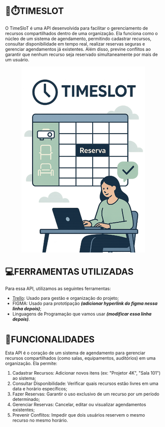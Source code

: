 # 📆⏱️TIMESLOT
O TimeSloT é uma API desenvolvida para facilitar o gerenciamento de recursos compartilhados dentro de uma organização.
Ela funciona como o núcleo de um sistema de agendamento, permitindo cadastrar recursos, consultar disponibilidade em tempo real, realizar reservas seguras e gerenciar agendamentos já existentes.
Além disso, previne conflitos ao garantir que nenhum recurso seja reservado simultaneamente por mais de um usuário. 

<p align="center">
<img src="https://github.com/GuilhermeADS13/API-AGENDAMENTO/blob/fe046d572b0f27b69a0d2ab6573d01eca77fb54f/TIMESLOT.png" alt= "logo do projeto" width="400">
</p>

# 💻FERRAMENTAS UTILIZADAS
Para essa API, utilizamos as seguintes ferramentas:
- [Trello](https://trello.com/b/uuHnsnfA/api-agendamento): Usado para gestão e organização do projeto;
- FIGMA: Usado para prototipação **_(adicionar hyperlink do figma nessa linha depois)_**;
- Linguagens de Programação que vamos usar _**(modificar essa linha depois)**_.

# 🔴FUNCIONALIDADES
Esta APl é o coração de um sistema de agendamento para gerenciar recursos compartilhados (como salas, equipamentos, auditórios) em uma organização.
Ela permite:
1. Cadastrar Recursos: Adicionar novos itens (ex: "Projetor 4K", "Sala 101") ao sistema;
2. Consultar Disponibilidade: Verificar quais recursos estão livres em uma data e horário específicos;
3. Fazer Reservas: Garantir o uso exclusivo de um recurso por um período determinado;
4. Gerenciar Reservas: Cancelar, editar ou visualizar agendamentos existentes;
5. Prevenir Conflitos: Impedir que dois usuários reservem o mesmo recurso no mesmo horário.
